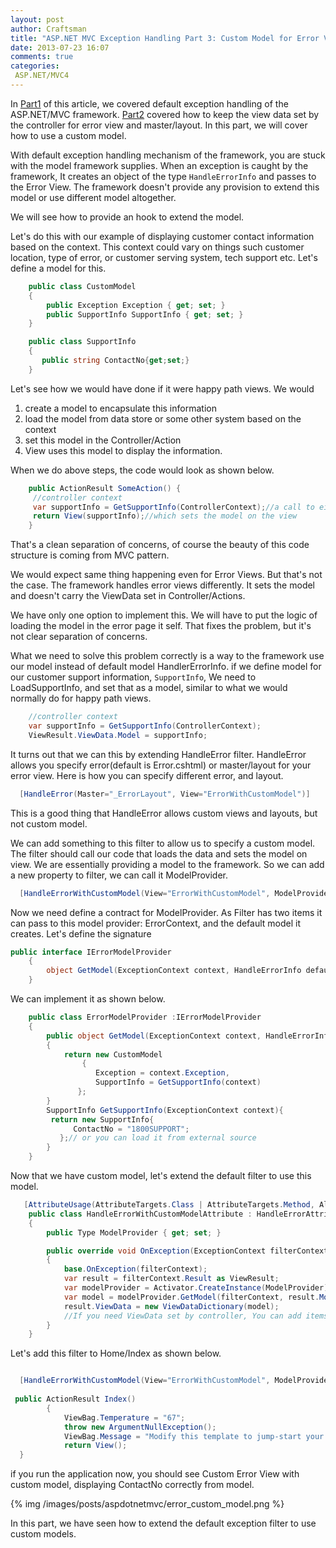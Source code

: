 ```yaml
---
layout: post
author: Craftsman
title: "ASP.NET MVC Exception Handling Part 3: Custom Model for Error View"
date: 2013-07-23 16:07
comments: true
categories:
 ASP.NET/MVC4
---
```

 
In [Part1](/blog/2013/07/18/asp-dot-net-exception-handling-explained) of this article, we covered default exception handling of the ASP.NET/MVC framework.
[Part2](/blog/2013/07/18/asp-dot-net-mvc4-global-error-handling/) covered how to keep the view data set by the controller for error view and master/layout.
 In this part, we will cover how to use a custom model.

   With default exception handling mechanism of the framework, you are stuck with the model framework supplies. When an exception is caught by the framework, It creates an object of the type ```HandleErrorInfo``` 
and passes to the Error View.
 The framework doesn't provide any provision to extend this model or use different model altogether. 

We will see how to provide an hook to extend the model. 

Let's do this with our example of displaying customer contact information based on the context. This context could vary on things such customer location, type of error, or customer serving system, tech support etc. 
Let's define a model for this.
     
``` csharp CustomModel 
    public class CustomModel
    {
        public Exception Exception { get; set; }
        public SupportInfo SupportInfo { get; set; }
    }

    public class SupportInfo
    {
       public string ContactNo{get;set;}
    }
```
Let's see how we would have done if it were happy path views. 
We would

1. create a model to encapsulate this information
2. load the model from data store or some other system based on the context 
3. set this model in the Controller/Action
4. View uses this model to display the information.

When we do above steps, the code would look as shown below.

``` csharp
    public ActionResult SomeAction() {
     //controller context
     var supportInfo = GetSupportInfo(ControllerContext);//a call to either your repo, or service
     return View(supportInfo);//which sets the model on the view
    }
``` 
  That's a clean separation of concerns, of course the beauty of this code structure is coming from MVC pattern. 

  We would expect same thing happening even for Error Views. But that's not the case. The framework handles error views differently. It sets the model and doesn't carry the ViewData set in Controller/Actions. 
 
   We have only one option to implement this. We will have to put the logic of loading the model in the error page it self. That fixes the problem, but it's not clear separation of concerns.

   What we need to solve this problem correctly is a way to the framework use our model instead of default model HandlerErrorInfo.
 if we define model for our customer support information, 
  ```SupportInfo```, 
   We need to LoadSupportInfo, and set that as a model, similar to what we would normally do for happy path views.
``` csharp
    //controller context
    var supportInfo = GetSupportInfo(ControllerContext);
    ViewResult.ViewData.Model = supportInfo;
``` 
   
It turns out that we can this by extending HandleError filter. 
   HandleError allows you specify error(default is Error.cshtml) or master/layout for your error view. Here is how you can specify different error, and layout.

``` csharp   
  [HandleError(Master="_ErrorLayout", View="ErrorWithCustomModel")]
```   
  This is a good thing that HandleError allows custom views and layouts, but not custom model.  

 We can add something to this filter to allow us to specify a custom model.
The filter should call our code that loads the data and sets the model on view.
We are essentially providing a model to the framework. So we can add a new property to filter, we can call it ModelProvider.


``` csharp   
  [HandleErrorWithCustomModel(View="ErrorWithCustomModel", ModelProvider=typeof(ErrorModelProvider))]
```

  Now we need define a contract for ModelProvider. 
As Filter has two items it can pass to this model provider: ErrorContext, and the default model it creates. Let's define the signature

``` csharp contract 
public interface IErrorModelProvider
    {
        object GetModel(ExceptionContext context, HandleErrorInfo defaultModel);
    }
```

We can implement it as shown below.
  
``` csharp implementation 
    public class ErrorModelProvider :IErrorModelProvider
    {
        public object GetModel(ExceptionContext context, HandleErrorInfo defaultModel)
        {
            return new CustomModel
                {
                   Exception = context.Exception,
                   SupportInfo = GetSupportInfo(context) 
               };
        }
        SupportInfo GetSupportInfo(ExceptionContext context){
         return new SupportInfo{ 
              ContactNo = "1800SUPPORT"; 
           };// or you can load it from external source
        }
    }
```
 Now that we have custom model, let's extend the default filter to use this model.

``` csharp 
   [AttributeUsage(AttributeTargets.Class | AttributeTargets.Method, AllowMultiple = true, Inherited = true)]
    public class HandleErrorWithCustomModelAttribute : HandleErrorAttribute
    {
        public Type ModelProvider { get; set; }

        public override void OnException(ExceptionContext filterContext)
        {
            base.OnException(filterContext);
            var result = filterContext.Result as ViewResult;
            var modelProvider = Activator.CreateInstance(ModelProvider) as IErrorModelProvider;
            var model = modelProvider.GetModel(filterContext, result.Model as HandleErrorInfo);
            result.ViewData = new ViewDataDictionary(model);
            //If you need ViewData set by controller, You can add items of Controller.ViewData to View's ViewData.
        }
    }
```

Let's add this filter to Home/Index as shown below.

```  csharp HomeController.cs

  [HandleErrorWithCustomModel(View="ErrorWithCustomModel", ModelProvider = typeof(ErrorModelProvider))]
      
 public ActionResult Index()
        {
            ViewBag.Temperature = "67";
            throw new ArgumentNullException();
            ViewBag.Message = "Modify this template to jump-start your ASP.NET MVC application.";
            return View();
  }
```

if you run the application now, you should see Custom Error View with custom model, displaying ContactNo correctly from model.

{% img /images/posts/aspdotnetmvc/error_custom_model.png %}

  In this part, we have seen how to extend the default exception filter to use custom models.
